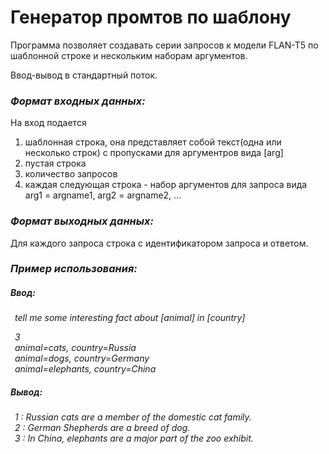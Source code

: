 # Генератор промтов по шаблону <br>

Программа позволяет создавать серии запросов к модели FLAN-T5 по шаблонной строке и нескольким наборам аргументов. <br>

Ввод-вывод в стандартный поток. <br>

### *Формат входных данных:*
На вход подается <br>
1) шаблонная строка, она представляет собой текст(одна или несколько строк) c пропусками для аргументров вида [arg] <br>
2) пустая строка
3) количество запросов
4) каждая следующая строка - набор аргументов для запроса вида <br>
arg1 = argname1, arg2 = argname2, ...

### *Формат выходных данных:*
Для каждого запроса строка с идентификатором запроса и ответом.

### *Пример использования:*
##### Ввод: <br>
&ensp;*tell me some interesting fact about [animal] in [country]* <br>

 &ensp;*3* <br>
&ensp;*animal=cats, country=Russia* <br>
&ensp;*animal=dogs, country=Germany* <br>
&ensp;*animal=elephants, country=China* <br>

##### Вывод:<br>
&ensp;*1 : Russian cats are a member of the domestic cat family.* <br>
&ensp;*2 : German Shepherds are a breed of dog.* <br>
&ensp;*3 : In China, elephants are a major part of the zoo exhibit.* <br><br>
